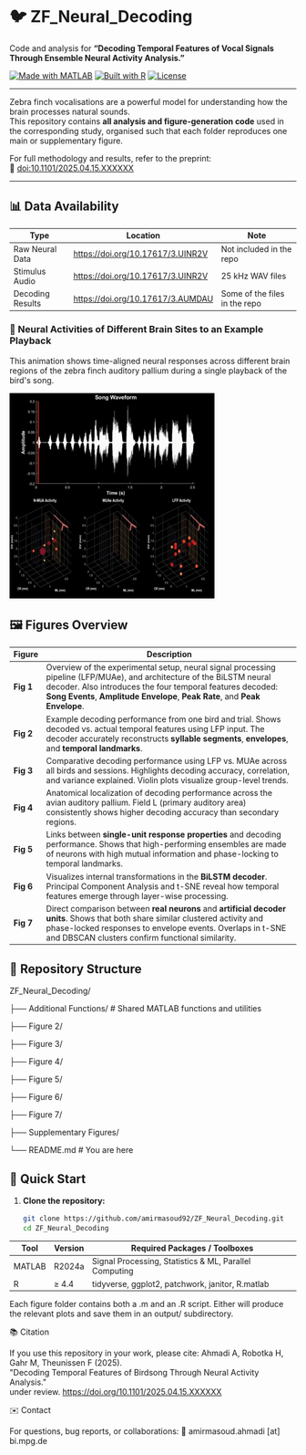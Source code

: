 # 🐦 ZF_Neural_Decoding  
Code and analysis for **“Decoding Temporal Features of Vocal Signals Through Ensemble Neural Activity Analysis.”**

[![Made with MATLAB](https://img.shields.io/badge/MATLAB-R2024a-orange.svg)](#requirements)
[![Built with R](https://img.shields.io/badge/R-4.4-blue.svg)](#requirements)
[![License](https://img.shields.io/github/license/amirmasoud92/ZF_Neural_Decoding.svg)](LICENSE)

---

Zebra finch vocalisations are a powerful model for understanding how the brain processes natural sounds.  
This repository contains **all analysis and figure-generation code** used in the corresponding study, organised such that each folder reproduces one main or supplementary figure.

For full methodology and results, refer to the preprint:  
📄 [doi:10.1101/2025.04.15.XXXXXX](https://doi.org/10.1101/2025.04.15.XXXXXX)

---
## 📊 Data Availability

| Type               | Location                           | Note                         |
| ------------------ | ---------------------------------- | ---------------------------- |
| Raw Neural Data    | https://doi.org/10.17617/3.UINR2V  | Not included in the repo     |
| Stimulus Audio     | https://doi.org/10.17617/3.UINR2V  | 25 kHz WAV files             |
| Decoding Results   | https://doi.org/10.17617/3.AUMDAU  | Some of the files in the repo|

### 🧠 Neural Activities of Different Brain Sites to an Example Playback

This animation shows time-aligned neural responses across different brain regions of the zebra finch auditory pallium during a single playback of the bird's song.

![Decoder Demo](Supplementary%20Figures/Data/gif/videoplayback-ezgif.com-video-to-gif-converter.gif)



## 🖼️ Figures Overview

| **Figure** | **Description**                                                                                                                                                                                                                                                     |
| ---------- | ------------------------------------------------------------------------------------------------------------------------------------------------------------------------------------------------------------------------------------------------------------------- |
| **Fig 1**  | Overview of the experimental setup, neural signal processing pipeline (LFP/MUAe), and architecture of the BiLSTM neural decoder. Also introduces the four temporal features decoded: **Song Events**, **Amplitude Envelope**, **Peak Rate**, and **Peak Envelope**. |
| **Fig 2**  | Example decoding performance from one bird and trial. Shows decoded vs. actual temporal features using LFP input. The decoder accurately reconstructs **syllable segments**, **envelopes**, and **temporal landmarks**.                                             |
| **Fig 3**  | Comparative decoding performance using LFP vs. MUAe across all birds and sessions. Highlights decoding accuracy, correlation, and variance explained. Violin plots visualize group-level trends.                                                                    |
| **Fig 4**  | Anatomical localization of decoding performance across the avian auditory pallium. Field L (primary auditory area) consistently shows higher decoding accuracy than secondary regions.                                                                              |
| **Fig 5**  | Links between **single-unit response properties** and decoding performance. Shows that high-performing ensembles are made of neurons with high mutual information and phase-locking to temporal landmarks.                                                          |
| **Fig 6**  | Visualizes internal transformations in the **BiLSTM decoder**. Principal Component Analysis and t-SNE reveal how temporal features emerge through layer-wise processing.                                                                                            |
| **Fig 7**  | Direct comparison between **real neurons** and **artificial decoder units**. Shows that both share similar clustered activity and phase-locked responses to envelope events. Overlaps in t-SNE and DBSCAN clusters confirm functional similarity.                   |


## 📁 Repository Structure

ZF_Neural_Decoding/

├── Additional Functions/ # Shared MATLAB functions and utilities

├── Figure 2/ 

├── Figure 3/ 

├── Figure 4/ 

├── Figure 5/ 

├── Figure 6/ 

├── Figure 7/ 

├── Supplementary Figures/ 

└── README.md # You are here




## 🚀 Quick Start

1. **Clone the repository:**
   ```bash
   git clone https://github.com/amirmasoud92/ZF_Neural_Decoding.git
   cd ZF_Neural_Decoding

| Tool   | Version | Required Packages / Toolboxes                          |
| ------ | ------- | ------------------------------------------------------ |
| MATLAB | R2024a  | Signal Processing, Statistics & ML, Parallel Computing |
| R      | ≥ 4.4   | tidyverse, ggplot2, patchwork, janitor, R.matlab       |


Each figure folder contains both a .m and an .R script. Either will produce the relevant plots and save them in an output/ subdirectory.



📚 Citation

If you use this repository in your work, please cite:
Ahmadi A, Robotka H, Gahr M, Theunissen F (2025).  
"Decoding Temporal Features of Birdsong Through Neural Activity Analysis."  
under review. https://doi.org/10.1101/2025.04.15.XXXXXX


✉️ Contact

For questions, bug reports, or collaborations:
📧 amirmasoud.ahmadi [at] bi.mpg.de


